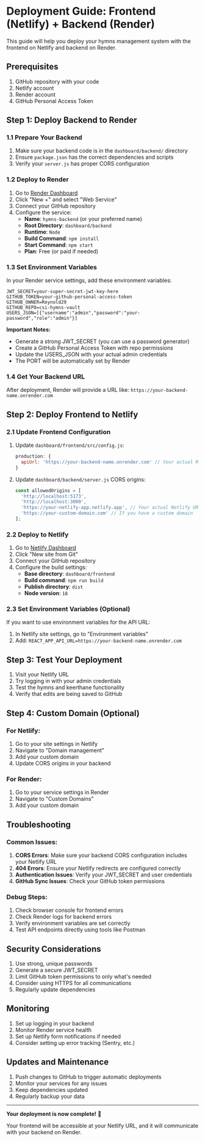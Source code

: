 # Deployment Guide: Frontend (Netlify) + Backend (Render)

This guide will help you deploy your hymns management system with the frontend on Netlify and backend on Render.

## Prerequisites

1. GitHub repository with your code
2. Netlify account
3. Render account
4. GitHub Personal Access Token

## Step 1: Deploy Backend to Render

### 1.1 Prepare Your Backend

1. Make sure your backend code is in the `dashboard/backend/` directory
2. Ensure `package.json` has the correct dependencies and scripts
3. Verify your `server.js` has proper CORS configuration

### 1.2 Deploy to Render

1. Go to [Render Dashboard](https://dashboard.render.com/)
2. Click "New +" and select "Web Service"
3. Connect your GitHub repository
4. Configure the service:
   - **Name**: `hymns-backend` (or your preferred name)
   - **Root Directory**: `dashboard/backend`
   - **Runtime**: `Node`
   - **Build Command**: `npm install`
   - **Start Command**: `npm start`
   - **Plan**: Free (or paid if needed)

### 1.3 Set Environment Variables

In your Render service settings, add these environment variables:

```
JWT_SECRET=your-super-secret-jwt-key-here
GITHUB_TOKEN=your-github-personal-access-token
GITHUB_OWNER=Reynold29
GITHUB_REPO=csi-hymns-vault
USERS_JSON=[{"username":"admin","password":"your-password","role":"admin"}]
```

**Important Notes:**
- Generate a strong JWT_SECRET (you can use a password generator)
- Create a GitHub Personal Access Token with repo permissions
- Update the USERS_JSON with your actual admin credentials
- The PORT will be automatically set by Render

### 1.4 Get Your Backend URL

After deployment, Render will provide a URL like:
`https://your-backend-name.onrender.com`

## Step 2: Deploy Frontend to Netlify

### 2.1 Update Frontend Configuration

1. Update `dashboard/frontend/src/config.js`:
   ```javascript
   production: {
     apiUrl: 'https://your-backend-name.onrender.com' // Your actual Render URL
   }
   ```

2. Update `dashboard/backend/server.js` CORS origins:
   ```javascript
   const allowedOrigins = [
     'http://localhost:5173',
     'http://localhost:3000',
     'https://your-netlify-app.netlify.app', // Your actual Netlify URL
     'https://your-custom-domain.com' // If you have a custom domain
   ];
   ```

### 2.2 Deploy to Netlify

1. Go to [Netlify Dashboard](https://app.netlify.com/)
2. Click "New site from Git"
3. Connect your GitHub repository
4. Configure the build settings:
   - **Base directory**: `dashboard/frontend`
   - **Build command**: `npm run build`
   - **Publish directory**: `dist`
   - **Node version**: `18`

### 2.3 Set Environment Variables (Optional)

If you want to use environment variables for the API URL:

1. In Netlify site settings, go to "Environment variables"
2. Add: `REACT_APP_API_URL=https://your-backend-name.onrender.com`

## Step 3: Test Your Deployment

1. Visit your Netlify URL
2. Try logging in with your admin credentials
3. Test the hymns and keerthane functionality
4. Verify that edits are being saved to GitHub

## Step 4: Custom Domain (Optional)

### For Netlify:
1. Go to your site settings in Netlify
2. Navigate to "Domain management"
3. Add your custom domain
4. Update CORS origins in your backend

### For Render:
1. Go to your service settings in Render
2. Navigate to "Custom Domains"
3. Add your custom domain

## Troubleshooting

### Common Issues:

1. **CORS Errors**: Make sure your backend CORS configuration includes your Netlify URL
2. **404 Errors**: Ensure your Netlify redirects are configured correctly
3. **Authentication Issues**: Verify your JWT_SECRET and user credentials
4. **GitHub Sync Issues**: Check your GitHub token permissions

### Debug Steps:

1. Check browser console for frontend errors
2. Check Render logs for backend errors
3. Verify environment variables are set correctly
4. Test API endpoints directly using tools like Postman

## Security Considerations

1. Use strong, unique passwords
2. Generate a secure JWT_SECRET
3. Limit GitHub token permissions to only what's needed
4. Consider using HTTPS for all communications
5. Regularly update dependencies

## Monitoring

1. Set up logging in your backend
2. Monitor Render service health
3. Set up Netlify form notifications if needed
4. Consider setting up error tracking (Sentry, etc.)

## Updates and Maintenance

1. Push changes to GitHub to trigger automatic deployments
2. Monitor your services for any issues
3. Keep dependencies updated
4. Regularly backup your data

---

**Your deployment is now complete!** 🎉

Your frontend will be accessible at your Netlify URL, and it will communicate with your backend on Render. 